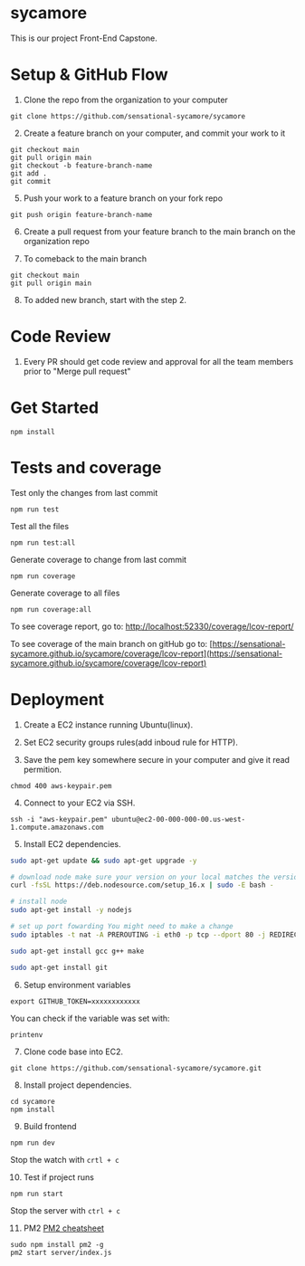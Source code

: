 # sycamore

This is our project Front-End Capstone.

# Setup & GitHub Flow

1. Clone the repo from the organization to your computer
```
git clone https://github.com/sensational-sycamore/sycamore
```
2. Create a feature branch on your computer, and commit your work to it
```
git checkout main
git pull origin main
git checkout -b feature-branch-name
git add .
git commit
```
5. Push your work to a feature branch on your fork repo
```
git push origin feature-branch-name
```
6. Create a pull request from your feature branch to the main branch on the organization repo

7. To comeback to the main branch
```
git checkout main
git pull origin main
```
8. To added new branch, start with the step 2.

# Code Review

1. Every PR should get code review and approval for all the team members prior to "Merge pull request"

# Get Started

```
npm install
```

# Tests and coverage

Test only the changes from last commit
```
npm run test
```

Test all the files
```
npm run test:all
```

Generate coverage to change from last commit
```
npm run coverage
```

Generate coverage to all files
```
npm run coverage:all
```

To see coverage report, go to:
[http://localhost:52330/coverage/lcov-report/](http://localhost:52330/coverage/lcov-report/)

To see coverage of the main branch on gitHub go to: [https://sensational-sycamore.github.io/sycamore/coverage/lcov-report](https://sensational-sycamore.github.io/sycamore/coverage/lcov-report)


# Deployment

1. Create a EC2 instance running Ubuntu(linux).

2. Set EC2 security groups rules(add inboud rule for HTTP).

3. Save the pem key somewhere secure in your computer and give it read permition.
```
chmod 400 aws-keypair.pem
```

4. Connect to your EC2 via SSH.
```
ssh -i "aws-keypair.pem" ubuntu@ec2-00-000-000-00.us-west-1.compute.amazonaws.com
```

5. Install EC2 dependencies.
```bash
sudo apt-get update && sudo apt-get upgrade -y

# download node make sure your version on your local matches the version you get
curl -fsSL https://deb.nodesource.com/setup_16.x | sudo -E bash -

# install node
sudo apt-get install -y nodejs

# set up port fowarding You might need to make a change
sudo iptables -t nat -A PREROUTING -i eth0 -p tcp --dport 80 -j REDIRECT --to-port 3000

sudo apt-get install gcc g++ make

sudo apt-get install git
```

6. Setup environment variables
```
export GITHUB_TOKEN=xxxxxxxxxxxx
```
You can check if the variable was set with:
```
printenv
```

7. Clone code base into EC2.
```
git clone https://github.com/sensational-sycamore/sycamore.git
```

8. Install project dependencies.
```
cd sycamore
npm install
```
9. Build frontend
```
npm run dev
```
Stop the watch with `crtl + c`

10. Test if project runs
```
npm run start
```

Stop the server with `ctrl + c`

11. PM2 [PM2 cheatsheet](https://devhints.io/pm2)
```
sudo npm install pm2 -g
pm2 start server/index.js
```